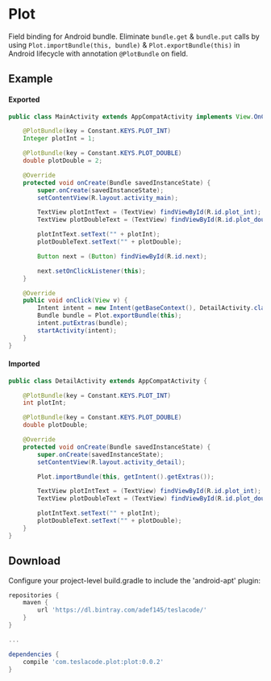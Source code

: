 # Plot

Field binding for Android bundle.
Eliminate `bundle.get` & `bundle.put` calls by using `Plot.importBundle(this, bundle)` & `Plot.exportBundle(this)` in Android lifecycle with annotation `@PlotBundle` on field.

## Example

#### Exported
```java
public class MainActivity extends AppCompatActivity implements View.OnClickListener {

    @PlotBundle(key = Constant.KEYS.PLOT_INT)
    Integer plotInt = 1;

    @PlotBundle(key = Constant.KEYS.PLOT_DOUBLE)
    double plotDouble = 2;

    @Override
    protected void onCreate(Bundle savedInstanceState) {
        super.onCreate(savedInstanceState);
        setContentView(R.layout.activity_main);

        TextView plotIntText = (TextView) findViewById(R.id.plot_int);
        TextView plotDoubleText = (TextView) findViewById(R.id.plot_double);

        plotIntText.setText("" + plotInt);
        plotDoubleText.setText("" + plotDouble);

        Button next = (Button) findViewById(R.id.next);

        next.setOnClickListener(this);
    }

    @Override
    public void onClick(View v) {
        Intent intent = new Intent(getBaseContext(), DetailActivity.class);
        Bundle bundle = Plot.exportBundle(this);
        intent.putExtras(bundle);
        startActivity(intent);
    }
}
```

#### Imported
```java
public class DetailActivity extends AppCompatActivity {

    @PlotBundle(key = Constant.KEYS.PLOT_INT)
    int plotInt;

    @PlotBundle(key = Constant.KEYS.PLOT_DOUBLE)
    double plotDouble;

    @Override
    protected void onCreate(Bundle savedInstanceState) {
        super.onCreate(savedInstanceState);
        setContentView(R.layout.activity_detail);

        Plot.importBundle(this, getIntent().getExtras());

        TextView plotIntText = (TextView) findViewById(R.id.plot_int);
        TextView plotDoubleText = (TextView) findViewById(R.id.plot_double);

        plotIntText.setText("" + plotInt);
        plotDoubleText.setText("" + plotDouble);
    }
}
```

## Download
Configure your project-level build.gradle to include the 'android-apt' plugin:
```gradle
repositories {
    maven {
        url 'https://dl.bintray.com/adef145/teslacode/'
    }
}

...

dependencies {
    compile 'com.teslacode.plot:plot:0.0.2'
}
```
